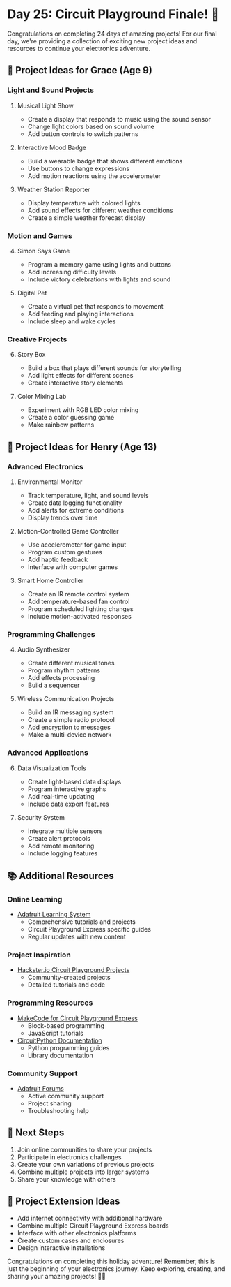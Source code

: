 # Day 25: Circuit Playground Finale! 🌟

Congratulations on completing 24 days of amazing projects! For our final day, we're providing a collection of exciting new project ideas and resources to continue your electronics adventure.

## 🎯 Project Ideas for Grace (Age 9)

### Light and Sound Projects
1. Musical Light Show
   - Create a display that responds to music using the sound sensor
   - Change light colors based on sound volume
   - Add button controls to switch patterns

2. Interactive Mood Badge
   - Build a wearable badge that shows different emotions
   - Use buttons to change expressions
   - Add motion reactions using the accelerometer

3. Weather Station Reporter
   - Display temperature with colored lights
   - Add sound effects for different weather conditions
   - Create a simple weather forecast display

### Motion and Games
4. Simon Says Game
   - Program a memory game using lights and buttons
   - Add increasing difficulty levels
   - Include victory celebrations with lights and sound

5. Digital Pet
   - Create a virtual pet that responds to movement
   - Add feeding and playing interactions
   - Include sleep and wake cycles

### Creative Projects
6. Story Box
   - Build a box that plays different sounds for storytelling
   - Add light effects for different scenes
   - Create interactive story elements

7. Color Mixing Lab
   - Experiment with RGB LED color mixing
   - Create a color guessing game
   - Make rainbow patterns

## 🚀 Project Ideas for Henry (Age 13)

### Advanced Electronics
1. Environmental Monitor
   - Track temperature, light, and sound levels
   - Create data logging functionality
   - Add alerts for extreme conditions
   - Display trends over time

2. Motion-Controlled Game Controller
   - Use accelerometer for game input
   - Program custom gestures
   - Add haptic feedback
   - Interface with computer games

3. Smart Home Controller
   - Create an IR remote control system
   - Add temperature-based fan control
   - Program scheduled lighting changes
   - Include motion-activated responses

### Programming Challenges
4. Audio Synthesizer
   - Create different musical tones
   - Program rhythm patterns
   - Add effects processing
   - Build a sequencer

5. Wireless Communication Projects
   - Build an IR messaging system
   - Create a simple radio protocol
   - Add encryption to messages
   - Make a multi-device network

### Advanced Applications
6. Data Visualization Tools
   - Create light-based data displays
   - Program interactive graphs
   - Add real-time updating
   - Include data export features

7. Security System
   - Integrate multiple sensors
   - Create alert protocols
   - Add remote monitoring
   - Include logging features

## 📚 Additional Resources

### Online Learning
- [Adafruit Learning System](https://learn.adafruit.com/category/circuit-playground)
  * Comprehensive tutorials and projects
  * Circuit Playground Express specific guides
  * Regular updates with new content

### Project Inspiration
- [Hackster.io Circuit Playground Projects](https://www.hackster.io/products/adafruit-circuit-playground-express)
  * Community-created projects
  * Detailed tutorials and code

### Programming Resources
- [MakeCode for Circuit Playground Express](https://makecode.adafruit.com)
  * Block-based programming
  * JavaScript tutorials
- [CircuitPython Documentation](https://circuitpython.org/board/circuitplayground_express/)
  * Python programming guides
  * Library documentation

### Community Support
- [Adafruit Forums](https://forums.adafruit.com)
  * Active community support
  * Project sharing
  * Troubleshooting help

## 🌟 Next Steps

1. Join online communities to share your projects
2. Participate in electronics challenges
3. Create your own variations of previous projects
4. Combine multiple projects into larger systems
5. Share your knowledge with others

## 🎨 Project Extension Ideas

- Add internet connectivity with additional hardware
- Combine multiple Circuit Playground Express boards
- Interface with other electronics platforms
- Create custom cases and enclosures
- Design interactive installations

Congratulations on completing this holiday adventure! Remember, this is just the beginning of your electronics journey. Keep exploring, creating, and sharing your amazing projects! 🎄✨
